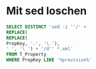# Mit sed loschen

```sql
SELECT DISTINCT 'sed -i ''/' + 
REPLACE(
REPLACE(
PropKey, '.', '\.'),
' ', '\ ') + '/d'' *.xml'
FROM T_Property
WHERE PropKey LIKE '%provision%'
```
